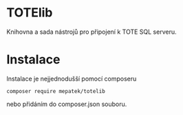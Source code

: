 TOTElib
=======

Knihovna a sada nástrojů pro připojení k TOTE SQL serveru.

Instalace
=========
Instalace je nejjednodušší pomocí composeru 

```
composer require mepatek/totelib
```

nebo přidáním do composer.json souboru.
 
